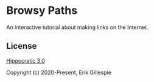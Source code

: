 # Browsy Paths

An interactive tutorial about making links on the Internet.

## License

[Hippocratic 3.0](https://firstdonoharm.dev)

Copyright (c) 2020-Present, Erik Gillespie
